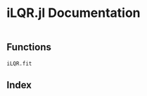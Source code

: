 # iLQR.jl Documentation

```@contents
```

## Functions

```@docs
iLQR.fit
```

## Index

```@index
```
